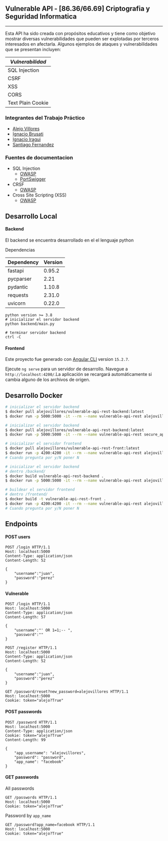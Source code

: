 ﻿## Vulnerable API - [86.36/66.69] Criptografia y Seguridad Informatica
---
Esta API ha sido creada con propósitos educativos y tiene como objetivo mostrar diversas vulnerabilidades que pueden ser explotadas por terceros interesados en afectarla. Algunos ejemplos de ataques y vulnerabilidades que se presentan incluyen:

| **_Vulnerabilidad_**     |
|--------------------|
| SQL Injection      |
| CSRF               |
| XSS                |
| CORS               |
| Text Plain Cookie  |


### Integrantes del Trabajo Práctico

* [Alejo Villores](https://github.com/alejovillores) 
* [Ignacio Brusati](https://github.com/brusati)
* [Ignacio Iragui](https://github.com/niragui)
* [Santiago Fernandez](https://github.com/safernandezc)

### Fuentes de documentacion

* SQL Injection
    * [OWASP](https://owasp.org/www-community/attacks/SQL_Injection)
    * [PortSwigger](https://portswigger.net/web-security/sql-injection#:~:text=SQL%20injection%20(SQLi)%20is%20a,not%20normally%20able%20to%20retrieve.)
* CRSF
    * [OWASP](https://owasp.org/www-community/attacks/csrf)
* Cross Site Scripting (XSS)
    * [OWASP](https://owasp.org/www-community/attacks/xss/#:~:text=Cross%2DSite%20Scripting%20(XSS),to%20a%20different%20end%20user.)


## Desarrollo Local

#### Backend

El backend se encuentra desarrollado en el el lenguaje python

Dependencias

| Dependency                   | Version     |
|------------------------------|-------------|
| fastapi                      | 0.95.2      |
| pycparser                    | 2.21        |
| pydantic                     | 1.10.8      |
| requests                     | 2.31.0      |
| uvicorn                      | 0.22.0      |

```shell
python version >= 3.8
# inicializar el servidor backend
python backend/main.py

# terminar servidor backend 
ctrl -C
```
#### Frontend

Este proyecto fue generado con [Angular CLI](https://github.com/angular/angular-cli) version ``15.2.7``.

Ejecute `ng serve` para un servidor de desarrollo. Navegue a `http://localhost:4200/`.La aplicación se recargará automáticamente si cambia alguno de los archivos de origen.

## Desarrollo Docker
```bash
# inicializar el servidor backend
$ docker pull alejovillores/vulnerable-api-rest-backend:latest
$ docker run -p 5000:5000 -it --rm --name vulnerable-api-rest alejovillores/vulnerable-api-rest-backend
```

```bash
# inicializar el servidor backend
$ docker pull alejovillores/vulnerable-api-rest-backend:latest
$ docker run -p 5000:5000 -it --rm --name vulnerable-api-rest secure_api_backend
```

```bash
# inicializar el servidor frontend
$ docker pull alejovillores/vulnerable-api-rest-front:latest
$ docker run -p 4200:4200 -it --rm --name vulnerable-api-rest alejovillores/vulnerable-api-rest-front
# Cuando pregunta por y/N poner N
```

```bash
# inicializar el servidor backend
# dentro /backend/
$ docker build vulnerable-api-rest-backend .
$ docker run -p 5000:5000 -it --rm --name vulnerable-api-rest alejovillores/vulnerable-api-rest-backend
```

```bash
# buildear el servidor frontend
# dentro /frontend/
$ docker build -t vulnerable-api-rest-front .
$ docker run -p 4200:4200 -it --rm --name vulnerable-api-rest alejovillores/vulnerable-api-rest-front
# Cuando pregunta por y/N poner N
```
## Endpoints

#### POST users

```
POST /login HTTP/1.1
Host: localhost:5000
Content-Type: application/json
Content-Length: 52

{
    "username":"juan",
    "password":"perez"
}
```
####  Vulnerable 

```
POST /login HTTP/1.1
Host: localhost:5000
Content-Type: application/json
Content-Length: 57

{
    "username":"' OR 1=1;-- ",
    "password":""
}
```

```
POST /register HTTP/1.1
Host: localhost:5000
Content-Type: application/json
Content-Length: 52

{
    "username":"juan",
    "password":"perez"
}
```

```
GET /password/reset?new_password=alejovillores HTTP/1.1
Host: localhost:5000
Cookie: token="alejo?True"
```
#### POST passwords

```
POST /password HTTP/1.1
Host: localhost:5000
Content-Type: application/json
Cookie: token="alejo?True"
Content-Length: 99

{
    "app_username": "alejovillores",
    "password": "password",
    "app_name": "facebook"
}
```

#### GET passwords

All passwords
```
GET /passwords HTTP/1.1
Host: localhost:5000
Cookie: token="alejo?True"
```

Password by ``app_name``
```
GET /password?app_name=facebook HTTP/1.1
Host: localhost:5000
Cookie: token="alejo?True"
```

